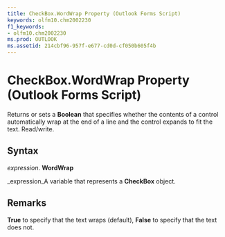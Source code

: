 ```yaml
---
title: CheckBox.WordWrap Property (Outlook Forms Script)
keywords: olfm10.chm2002230
f1_keywords:
- olfm10.chm2002230
ms.prod: OUTLOOK
ms.assetid: 214cbf96-957f-e677-cd0d-cf050b605f4b
---
```



# CheckBox.WordWrap Property (Outlook Forms Script)

Returns or sets a  **Boolean** that specifies whether the contents of a control automatically wrap at the end of a line and the control expands to fit the text. Read/write.


## Syntax

 _expression_. **WordWrap**

 _expression_A variable that represents a  **CheckBox** object.


## Remarks

 **True** to specify that the text wraps (default), **False** to specify that the text does not.


